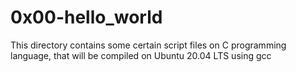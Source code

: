 # 0x00-hello_world
This directory contains some certain script files on C programming language, that will be compiled on Ubuntu 20.04 LTS using gcc

